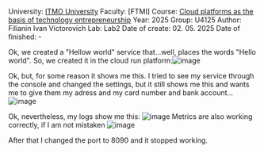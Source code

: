 University: [ITMO University](https://itmo.ru/ru/)
Faculty: [FTMI]
Course: [Cloud platforms as the basis of technology entrepreneurship]([https://](https://itmo-ict-faculty.github.io/cloud-platforms-as-the-basis-of-technology-entrepreneurship/)) 
Year: 2025
Group: U4125
Author: Filianin Ivan Victorovich
Lab: Lab2
Date of create: 02. 05. 2025
Date of finished: -


Ok, we created a "Hellow world" service that...well, places the words "Hello world". So, we created it in the cloud run platform:![image](https://github.com/user-attachments/assets/366cd6ec-e4c1-41e5-8728-465f8a0b5c2a)

Ok, but, for some reason it shows me this. I tried to see my service through the console and changed the settings, but it still shows me this and wants me to give them my adress and my card number and bank account... ![image](https://github.com/user-attachments/assets/f8e711b0-bff1-4c1e-9b72-0b8334a9766c)

Ok, nevertheless, my logs show me this: ![image](https://github.com/user-attachments/assets/302b0706-a4b6-425e-8936-867a15ddfef5)
Metrics are also working correctly, if I am not mistaken ![image](https://github.com/user-attachments/assets/95d9a411-2851-48bc-b45e-8aabd110f399)

After that I changed the port to 8090 and it stopped working. 
